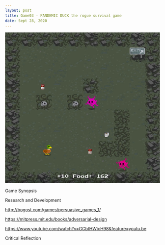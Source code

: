 ```yaml
---
layout: post
title: Game03 - PANDEMIC DUCK the rogue survival game
date: Sept 28, 2020
--- 
```



<img src="../images/pandemic_duck_concept.png" alt="PANDEMIC DUCK">  
  
Game Synopsis  
  
Research and Development  

http://bogost.com/games/persuasive_games_1/

https://mitpress.mit.edu/books/adversarial-design

https://www.youtube.com/watch?v=GCbtHWicH98&feature=youtu.be
  
Critical Reflection  